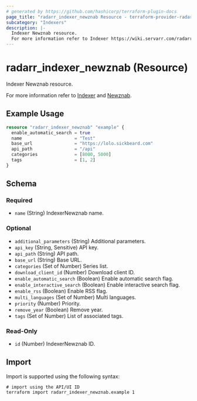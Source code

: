 ```yaml
---
# generated by https://github.com/hashicorp/terraform-plugin-docs
page_title: "radarr_indexer_newznab Resource - terraform-provider-radarr"
subcategory: "Indexers"
description: |-
  Indexer Newznab resource.
  For more information refer to Indexer https://wiki.servarr.com/radarr/settings#indexers and Newznab https://wiki.servarr.com/radarr/supported#newznab.
---
```


# radarr_indexer_newznab (Resource)

<!-- subcategory:Indexers -->Indexer Newznab resource.
For more information refer to [Indexer](https://wiki.servarr.com/radarr/settings#indexers) and [Newznab](https://wiki.servarr.com/radarr/supported#newznab).

## Example Usage

```terraform
resource "radarr_indexer_newznab" "example" {
  enable_automatic_search = true
  name                    = "Test"
  base_url                = "https://lolo.sickbeard.com"
  api_path                = "/api"
  categories              = [8000, 5000]
  tags                    = [1, 2]
}
```

<!-- schema generated by tfplugindocs -->
## Schema

### Required

- `name` (String) IndexerNewznab name.

### Optional

- `additional_parameters` (String) Additional parameters.
- `api_key` (String, Sensitive) API key.
- `api_path` (String) API path.
- `base_url` (String) Base URL.
- `categories` (Set of Number) Series list.
- `download_client_id` (Number) Download client ID.
- `enable_automatic_search` (Boolean) Enable automatic search flag.
- `enable_interactive_search` (Boolean) Enable interactive search flag.
- `enable_rss` (Boolean) Enable RSS flag.
- `multi_languages` (Set of Number) Multi languages.
- `priority` (Number) Priority.
- `remove_year` (Boolean) Remove year.
- `tags` (Set of Number) List of associated tags.

### Read-Only

- `id` (Number) IndexerNewznab ID.

## Import

Import is supported using the following syntax:

```shell
# import using the API/UI ID
terraform import radarr_indexer_newznab.example 1
```
